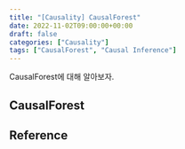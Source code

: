 ```yaml
---
title: "[Causality] CausalForest"
date: 2022-11-02T09:00:00+00:00
draft: false
categories: ["Causality"]
tags: ["CausalForest", "Causal Inference"]
---
```


CausalForest에 대해 알아보자.

<!--more-->

## CausalForest

## Reference
